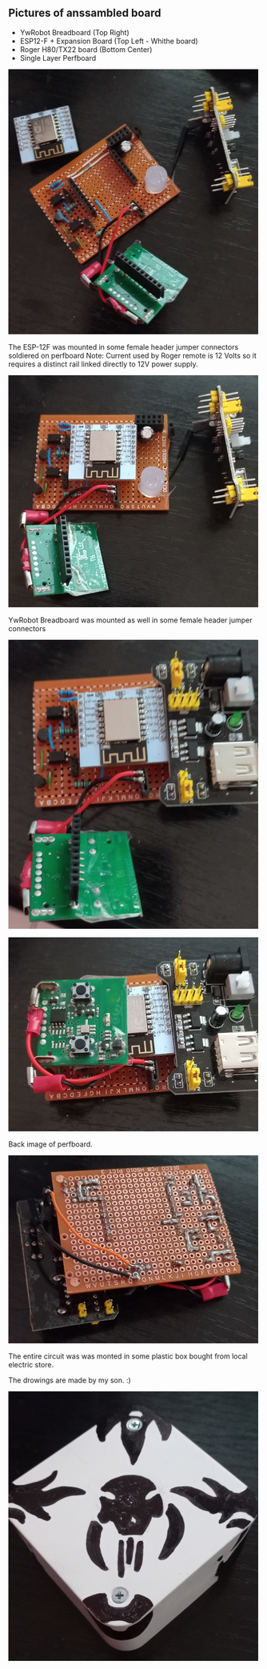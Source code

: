 ## Pictures of anssambled board

- YwRobot Breadboard (Top Right)
- ESP12-F + Expansion Board (Top Left - Whithe board)
- Roger H80/TX22 board (Bottom Center) 
- Single Layer Perfboard



![pic_1](pic_1.png)

The ESP-12F was mounted in some female header jumper connectors soldiered on perfboard
Note: Current used by Roger remote is 12 Volts so it requires a distinct rail linked directly to 12V power supply.

![pic_2](pic_2.png)

YwRobot Breadboard was mounted as well in some female header jumper connectors  

![pic_3](pic_3.png)

![pic_4](pic_4.png)

Back image of perfboard.

![pic_5](pic_5.png)

The entire circuit was was monted in some plastic box bought from local electric store. 

The drowings are made by my son. :) 

![pic_6](pic_6.png)
